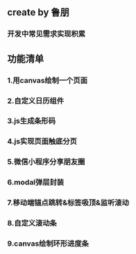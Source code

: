 ## create by 鲁朋
### 开发中常见需求实现积累

## 功能清单
### 1.用canvas绘制一个页面
### 2.自定义日历组件
### 3.js生成条形码
### 4.js实现页面触底分页
### 5.微信小程序分享朋友圈
### 6.modal弹层封装
### 7.移动端锚点跳转&标签吸顶&监听滚动
### 8.自定义滚动条
### 9.canvas绘制环形进度条

